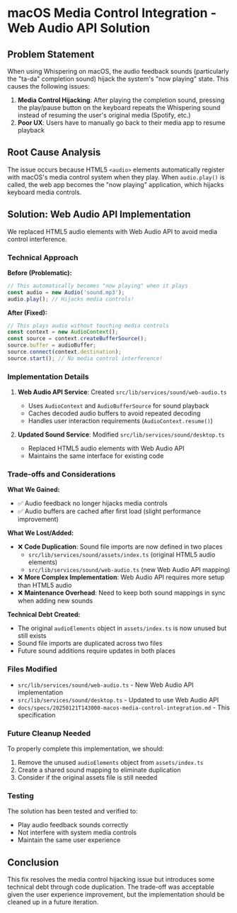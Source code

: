 # macOS Media Control Integration - Web Audio API Solution

## Problem Statement

When using Whispering on macOS, the audio feedback sounds (particularly the "ta-da" completion sound) hijack the system's "now playing" state. This causes the following issues:

1. **Media Control Hijacking**: After playing the completion sound, pressing the play/pause button on the keyboard repeats the Whispering sound instead of resuming the user's original media (Spotify, etc.)
2. **Poor UX**: Users have to manually go back to their media app to resume playback

## Root Cause Analysis

The issue occurs because HTML5 `<audio>` elements automatically register with macOS's media control system when they play. When `audio.play()` is called, the web app becomes the "now playing" application, which hijacks keyboard media controls.

## Solution: Web Audio API Implementation

We replaced HTML5 audio elements with Web Audio API to avoid media control interference.

### Technical Approach

**Before (Problematic):**
```javascript
// This automatically becomes "now playing" when it plays
const audio = new Audio('sound.mp3');
audio.play(); // Hijacks media controls!
```

**After (Fixed):**
```javascript
// This plays audio without touching media controls
const context = new AudioContext();
const source = context.createBufferSource();
source.buffer = audioBuffer;
source.connect(context.destination);
source.start(); // No media control interference!
```

### Implementation Details

1. **Web Audio API Service**: Created `src/lib/services/sound/web-audio.ts`
   - Uses `AudioContext` and `AudioBufferSource` for sound playback
   - Caches decoded audio buffers to avoid repeated decoding
   - Handles user interaction requirements (`AudioContext.resume()`)

2. **Updated Sound Service**: Modified `src/lib/services/sound/desktop.ts`
   - Replaced HTML5 audio elements with Web Audio API
   - Maintains the same interface for existing code

### Trade-offs and Considerations

**What We Gained:**
- ✅ Audio feedback no longer hijacks media controls
- ✅ Audio buffers are cached after first load (slight performance improvement)

**What We Lost/Added:**
- ❌ **Code Duplication**: Sound file imports are now defined in two places
  - `src/lib/services/sound/assets/index.ts` (original HTML5 audio elements)
  - `src/lib/services/sound/web-audio.ts` (new Web Audio API mapping)
- ❌ **More Complex Implementation**: Web Audio API requires more setup than HTML5 audio
- ❌ **Maintenance Overhead**: Need to keep both sound mappings in sync when adding new sounds

**Technical Debt Created:**
- The original `audioElements` object in `assets/index.ts` is now unused but still exists
- Sound file imports are duplicated across two files
- Future sound additions require updates in both places

### Files Modified

- `src/lib/services/sound/web-audio.ts` - New Web Audio API implementation
- `src/lib/services/sound/desktop.ts` - Updated to use Web Audio API
- `docs/specs/20250121T143000-macos-media-control-integration.md` - This specification

### Future Cleanup Needed

To properly complete this implementation, we should:
1. Remove the unused `audioElements` object from `assets/index.ts`
2. Create a shared sound mapping to eliminate duplication
3. Consider if the original assets file is still needed

### Testing

The solution has been tested and verified to:
- Play audio feedback sounds correctly
- Not interfere with system media controls
- Maintain the same user experience

## Conclusion

This fix resolves the media control hijacking issue but introduces some technical debt through code duplication. The trade-off was acceptable given the user experience improvement, but the implementation should be cleaned up in a future iteration.

